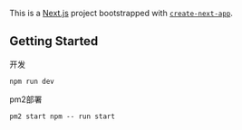 <!--
 * @Author: wangtao
 * @Date: 2021-11-14 11:25:16
 * @LastEditors: 汪滔
 * @LastEditTime: 2021-12-01 22:50:17
 * @Description: file content
-->
This is a [Next.js](https://nextjs.org/) project bootstrapped with [`create-next-app`](https://github.com/vercel/next.js/tree/canary/packages/create-next-app).

## Getting Started

开发
```
npm run dev
```


pm2部署
```
pm2 start npm -- run start
```